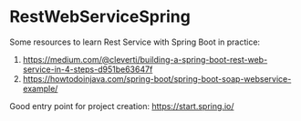 # RestWebServiceSpring

Some resources to learn Rest Service with Spring Boot in practice:
1) https://medium.com/@cleverti/building-a-spring-boot-rest-web-service-in-4-steps-d951be63647f
2) https://howtodoinjava.com/spring-boot/spring-boot-soap-webservice-example/

Good entry point for project creation:
https://start.spring.io/
